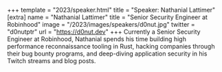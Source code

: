 +++
template = "2023/speaker.html"
title = "Speaker: Nathanial Lattimer"
[extra]
  name = "Nathanial Lattimer"
  title = "Senior Security Engineer at Robinhood"
  image = "/2023/images/speakers/d0nut.jpg"
  twitter = "d0nutptr"
  url = "https://d0nut.dev"
+++
Currently a Senior Security Engineer at Robinhood, Nathanial spends his time building high performance reconnaissance tooling in Rust, hacking companies through their bug bounty programs, and deep-diving application security in his Twitch streams and blog posts.